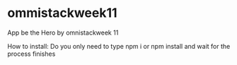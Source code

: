 # ommistackweek11
App be the Hero by omnistackweek 11

How to install: 
Do you only need to type npm i or npm install and wait for the process finishes
